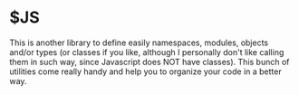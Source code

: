$JS
===
This is another library to define easily namespaces, modules, objects and/or types (or classes if you like, although I personally don't like calling them in such way, since Javascript does NOT have classes). This bunch of utilities come really handy and help you to organize your code in a better way.